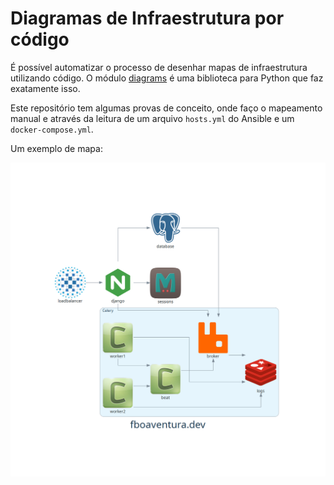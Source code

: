 # Diagramas de Infraestrutura por código

É possível automatizar o processo de desenhar mapas de infraestrutura utilizando código.  O módulo [diagrams](https://diagrams.mingrammer.com) é uma biblioteca para Python que faz exatamente isso.

Este repositório tem algumas provas de conceito, onde faço o mapeamento manual e através da leitura de um arquivo `hosts.yml` do Ansible e um `docker-compose.yml`.

Um exemplo de mapa:

![Mapa](simple/simple_fboaventura_dev.png)
